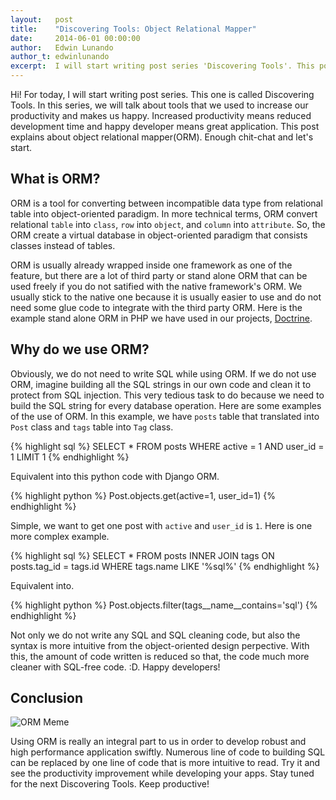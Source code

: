 ```yaml
---
layout:   post
title:    "Discovering Tools: Object Relational Mapper"
date:     2014-06-01 00:00:00
author:   Edwin Lunando
author_t: edwinlunando
excerpt:  I will start writing post series 'Discovering Tools'. This post explains about object relational mapper(ORM). 
---
```



Hi! For today, I will start writing post series. This one is called Discovering Tools. In this series, we will talk about tools that we used to increase our productivity and makes us happy. Increased productivity means reduced development time and happy developer means great application. This post explains about object relational mapper(ORM). Enough chit-chat and let's start.

## What is ORM? ##

ORM is a tool for converting between incompatible data type from relational table into object-oriented paradigm. In more technical terms, ORM convert relational `table` into `class`, `row` into `object`, and `column` into `attribute`. So, the ORM create a virtual database in object-oriented paradigm that consists classes instead of tables.

ORM is usually already wrapped inside one framework as one of the feature, but there are a lot of third party or stand alone ORM that can be used freely if you do not satified with the native framework's ORM. We usually stick to the native one because it is usually easier to use and do not need some glue code to integrate with the third party ORM. Here is the example stand alone ORM in PHP we have used in our projects, [Doctrine][doctrine].

## Why do we use ORM? ##

Obviously, we do not need to write SQL while using ORM. If we do not use ORM, imagine building all the SQL strings in our own code and clean it to protect from SQL injection. This very tedious task to do because we need to build the SQL string for every database operation. Here are some examples of the use of ORM. In this example, we have `posts` table that translated into `Post` class and `tags` table into `Tag` class.

{% highlight sql %}
SELECT *
FROM posts
WHERE active = 1 AND user_id = 1 LIMIT 1
{% endhighlight %}

Equivalent into this python code with Django ORM.

{% highlight python %}
Post.objects.get(active=1, user_id=1)
{% endhighlight %}

Simple, we want to get one post with `active` and `user_id` is `1`. Here is one more complex example.

{% highlight sql %}
SELECT * FROM posts
INNER JOIN tags ON posts.tag_id = tags.id
WHERE tags.name LIKE '%sql%'
{% endhighlight %}

Equivalent into.

{% highlight python %}
Post.objects.filter(tags__name__contains='sql')
{% endhighlight %}

Not only we do not write any SQL and SQL cleaning code, but also the syntax is more intuitive from the object-oriented design perpective. With this, the amount of code written is reduced so that, the code much more cleaner with SQL-free code. :D. Happy developers!

## Conclusion ##

![ORM Meme][orm-meme]

Using ORM is really an integral part to us in order to develop robust and high performance application swiftly. Numerous line of code to building SQL can be replaced by one line of code that is more intuitive to read. Try it and see the productivity improvement while developing your apps. Stay tuned for the next Discovering Tools. Keep productive!

[orm-meme]: https://i.chzbgr.com/maxW500/8207712000/hF6B89741/ "ORM Durrant Meme"
[doctrine]: http://www.doctrine-project.org/index.html

